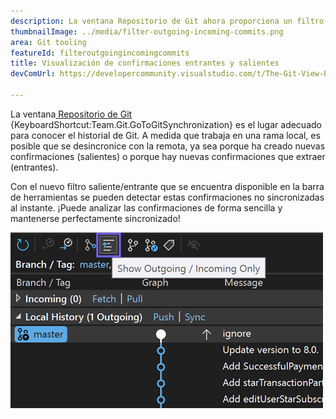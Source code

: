 ```yaml
---
description: La ventana Repositorio de Git ahora proporciona un filtro en su barra de herramientas para mostrar solo confirmaciones salientes o entrantes.
thumbnailImage: ../media/filter-outgoing-incoming-commits.png
area: Git tooling
featureId: filteroutgoingincomingcommits
title: Visualización de confirmaciones entrantes y salientes
devComUrl: https://developercommunity.visualstudio.com/t/The-Git-View-Branch-Outgoing-Commits-sec/10720545

---
```



La ventana[ Repositorio de Git](vscmd://Team.Git.GoToGitSynchronization) {KeyboardShortcut:Team.Git.GoToGitSynchronization} es el lugar adecuado para conocer el historial de Git. A medida que trabaja en una rama local, es posible que se desincronice con la remota, ya sea porque ha creado nuevas confirmaciones (salientes) o porque hay nuevas confirmaciones que extraer (entrantes).

Con el nuevo filtro saliente/entrante que se encuentra disponible en la barra de herramientas se pueden detectar estas confirmaciones no sincronizadas al instante. ¡Puede analizar las confirmaciones de forma sencilla y mantenerse perfectamente sincronizado!

![Mostrar el botón de la barra de herramientas solo salida/entrada](../media/filter-outgoing-incoming-commits.png)

